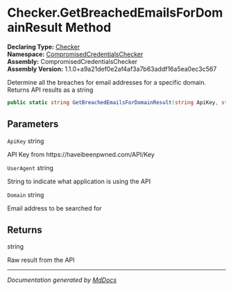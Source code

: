 ﻿<!--  
  <auto-generated>   
    The contents of this file were generated by a tool.  
    Changes to this file may be list if the file is regenerated  
  </auto-generated>   
-->

# Checker.GetBreachedEmailsForDomainResult Method

**Declaring Type:** [Checker](../index.md)  
**Namespace:** [CompromisedCredentialsChecker](../../index.md)  
**Assembly:** CompromisedCredentialsChecker  
**Assembly Version:** 1.1.0+a9a21def0e2af4af3a7b63addf16a5ea0ec3c567

Determine all the breaches for email addresses for a specific domain. Returns API results as a string

```csharp
public static string GetBreachedEmailsForDomainResult(string ApiKey, string UserAgent, string Domain);
```

## Parameters

`ApiKey`  string

API Key from https:\/\/haveibeenpwned.com\/API\/Key

`UserAgent`  string

String to indicate what application is using the API

`Domain`  string

Email address to be searched for

## Returns

string

Raw result from the API

___

*Documentation generated by [MdDocs](https://github.com/ap0llo/mddocs)*
